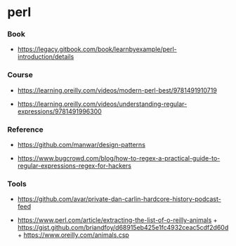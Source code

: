 perl
====

### Book

-   https://legacy.gitbook.com/book/learnbyexample/perl-introduction/details

### Course

-   https://learning.oreilly.com/videos/modern-perl-best/9781491910719

<!-- -->

-   https://learning.oreilly.com/videos/understanding-regular-expressions/9781491996300

### Reference

-   https://github.com/manwar/design-patterns

<!-- -->

-   https://www.bugcrowd.com/blog/how-to-regex-a-practical-guide-to-regular-expressions-regex-for-hackers

### Tools

-   https://github.com/avar/private-dan-carlin-hardcore-history-podcast-feed

<!-- -->

-   https://www.perl.com/article/extracting-the-list-of-o-reilly-animals + https://gist.github.com/briandfoy/d68915eb425e1fc4932ceac5cdf2d60d + https://www.oreilly.com/animals.csp
